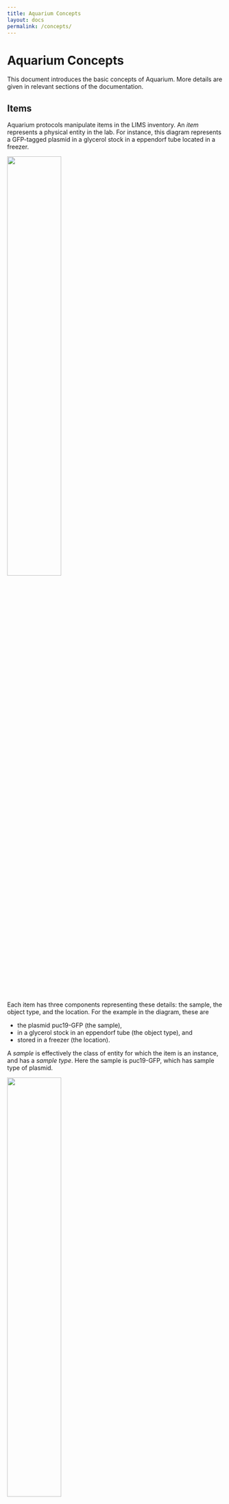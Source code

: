 ```yaml
---
title: Aquarium Concepts
layout: docs
permalink: /concepts/
---
```


# Aquarium Concepts

This document introduces the basic concepts of Aquarium.
More details are given in relevant sections of the documentation.

## Items

Aquarium protocols manipulate items in the LIMS inventory.
An _item_ represents a physical entity in the lab.
For instance, this diagram represents a GFP-tagged plasmid in a glycerol stock in a eppendorf tube located in a freezer.

<img src="{{ site.baseurl }}{% link _docs/concepts/images/items.png %}" width="50%">

Each item has three components representing these details: the sample, the object type, and the location.
For the example in the diagram, these are

- the plasmid puc19-GFP (the sample),
- in a glycerol stock in an eppendorf tube (the object type), and
- stored in a freezer (the location).

A _sample_ is effectively the class of entity for which the item is an instance, and has a _sample type_.
Here the sample is puc19-GFP, which has sample type of plasmid.

<img src="{{ site.baseurl }}{% link _docs/concepts/images/samples.png %}" width="50%">

An item _location_ in Aquarium is a hierarchical description of where the item can be found.
For instance, the UW BIOFAB location `M20.1.5.49` is a location in a box in a -20C freezer as illustrated by this diagram:

<img src="{{ site.baseurl }}{% link _docs/concepts/images/location.png %}" width="75%">

## Operations

A protocol performed in Aquarium is represented as an _operation_.
Concretely, an operation is defined by an _operation type_ that indicates how the operation will be performed, and is defined by a protocol script that takes inputs and produces outputs.
This diagram illustrates an operation type for bacterial transformation, which takes DNA and competent cells as inputs and performs a transformation to produce transformed cells.

<img src="{{ site.baseurl }}{% link _docs/concepts/images/operation-type.png %}" width="50%">

One of the key details of this operation type is that can be given different types of inputs as long as they are consistent with the type in the operation type.
In the diagram, the DNA input could be either a Maxiprep of Plasmid Library or a Miniprep of Plasmid Library.
The type of the output depends on the types of the inputs.

An _operation_ is a particular instance of an operation type with concrete inputs and outputs.
This is illustrated in this diagram, which The diagram shows the bacterial transformation operation where the inputs are identified with particular items that exist in the inventory.

<img src="{{ site.baseurl }}{% link _docs/concepts/images/operation.png %}" width="50%">

An operation occurs in a _plan_, which is a set of operations with linked inputs and outputs.
The diagram shows the output of the bacterial transformation operation linked to an input of a colony PCR operation.

## Jobs

When plans are executed in Aquarium, similar operations are batched together as a _job_.
These operations may come from different plans of different researchers as illustrated here where three distinct plans have shared operations.

<img src="{{ site.baseurl }}{% link _docs/concepts/images/planned-operations.png %}" width="50%">

Operations that are ready at the same time can be grouped into jobs by the manager.
Here the operations are batched into four jobs.
The manager can batch operations in to jobs as needed – in this case, the manager chose to create jobs 2 and 3 separately even though the operations have the same operation type.

<img src="{{ site.baseurl }}{% link _docs/concepts/images/batched-jobs.png %}" width="50%">

Jobs are then scheduled and assigned to a technician to perform.

<img src="{{ site.baseurl }}{% link _docs/concepts/images/scheduled-jobs.png %}" width="50%">

## Operation States

After a plan is launched, the operations in the plan move through several states:

- _waiting_ – the operation is waiting for a predecessor in the plan to complete
- _pending_ – the operation is ready to be scheduled by a manager
- _scheduled_ – the job of the operation is ready to be started by a technician
- _running_ – the job of the operation is being run by a technician
- _complete_ – the jot of the operation has finished without error

In addition, operations may have other states depending on the definition of the operation type.
The most common relates to evaluation of the precondition of an operation. Each operation type has a precondition that must be true before an operation of that type can transition into pending.
Most preconditions are trivially true, meaning they can always be run, but some have more complex preconditions that may fail.
If the precondition of an operation fails, then the operation is put into the _delayed_ state.

Less common is the _deferred_ state.
This arises when an operation has a predecessor operation that has an _on-the-fly_ operation type.
An operation type is marked as being _on-the-fly_ if the number of operations of that type is used to determine the number of operations of a dependent operation type.
An example is running a gel: to run a gel, you need to pour a gel.
The operation type `Pour Gel` must be on-the-fly because it is not clear how many gels to pour until a job is formed of corresponding `Run Gel` operations.
Because of this relationship, the `Run Gel` operations must be batched before the `Pour Gel` operations can start, and will be _deferred_ until the `Pour Gel` operations complete.
